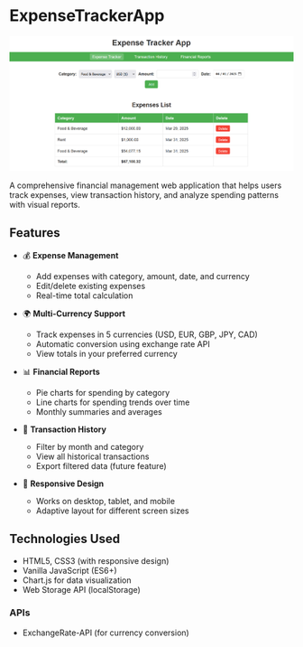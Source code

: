 # ExpenseTrackerApp

![Expense Tracker Screenshot](Screenshot.png)

A comprehensive financial management web application that helps users track expenses, view transaction history, and analyze spending patterns with visual reports.

## Features

- 💰 **Expense Management**

  - Add expenses with category, amount, date, and currency
  - Edit/delete existing expenses
  - Real-time total calculation

- 🌍 **Multi-Currency Support**

  - Track expenses in 5 currencies (USD, EUR, GBP, JPY, CAD)
  - Automatic conversion using exchange rate API
  - View totals in your preferred currency

- 📊 **Financial Reports**

  - Pie charts for spending by category
  - Line charts for spending trends over time
  - Monthly summaries and averages

- 📜 **Transaction History**

  - Filter by month and category
  - View all historical transactions
  - Export filtered data (future feature)

- 📱 **Responsive Design**
  - Works on desktop, tablet, and mobile
  - Adaptive layout for different screen sizes

## Technologies Used

- HTML5, CSS3 (with responsive design)
- Vanilla JavaScript (ES6+)
- Chart.js for data visualization
- Web Storage API (localStorage)

### APIs

- ExchangeRate-API (for currency conversion)
